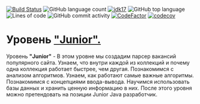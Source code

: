 [![Build Status](https://travis-ci.org/IuriyG/job4j_design.svg?branch=master)](https://travis-ci.org/IuriyG/job4j_design)
![GitHub language count](https://img.shields.io/github/languages/count/IuriyG/job4j_design)
[![jdk17](https://img.shields.io/badge/JDK-17-blue.svg)](http://jdk.java.net/17/)
![GitHub top language](https://img.shields.io/github/languages/top/IuriyG/job4j_design)
![Lines of code](https://img.shields.io/tokei/lines/github/IuriyG/job4j_design)
![GitHub commit activity](https://img.shields.io/github/commit-activity/m/IuriyG/job4j_design)
[![CodeFactor](https://www.codefactor.io/repository/github/iuriyg/job4j_design/badge)](https://www.codefactor.io/repository/github/iuriyg/job4j_design)
[![codecov](https://codecov.io/gh/IuriyG/job4j_design/branch/master/graph/badge.svg)](https://codecov.io/gh/IuriyG/job4j_design)

# Уровень ["Junior".](https://job4j.ru/courses/java_with_zero_to_job.html)

Уровень <b>"Junior"</b> - В этом уровне мы создадим парсер вакансий популярного сайта. Узнаем, что внутри каждой из коллекций и почему одна коллекция работает быстрее, чем другая. Познакомимся с анализом алгоритмов. Узнаем, как работают самые важные алгоритмы. Познакомимся с концепциями ввода-вывода. Научимся использовать базы данных и хранить ценную информацию в них. После этого уровня можно претендовать на позиции Junior Java разработчик.
